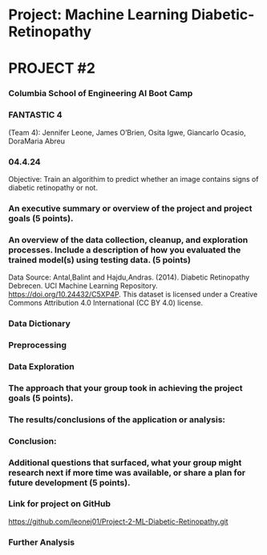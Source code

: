 # Project: Machine Learning Diabetic-Retinopathy

# PROJECT #2

### Columbia School of Engineering AI Boot Camp


### FANTASTIC 4
(Team 4): 
Jennifer Leone, 
James O’Brien, 
Osita Igwe, 
Giancarlo Ocasio, 
DoraMaria Abreu

### 04.4.24

Objective: Train an algorithim to predict whether an image contains signs of diabetic retinopathy or not.


### An executive summary or overview of the project and project goals (5 points).



### An overview of the data collection, cleanup, and exploration processes. Include a description of how you evaluated the trained model(s) using testing data. (5 points)

Data Source: Antal,Balint and Hajdu,Andras. (2014). Diabetic Retinopathy Debrecen. UCI Machine Learning Repository. https://doi.org/10.24432/C5XP4P.
This dataset is licensed under a Creative Commons Attribution 4.0 International (CC BY 4.0) license.

### Data Dictionary


### Preprocessing


### Data Exploration


### The approach that your group took in achieving the project goals (5 points).


### The results/conclusions of the application or analysis:


### Conclusion:


### Additional questions that surfaced, what your group might research next if more time was available, or share a plan for future development (5 points).

### Link for project on GitHub
https://github.com/leonej01/Project-2-ML-Diabetic-Retinopathy.git


### Further Analysis
